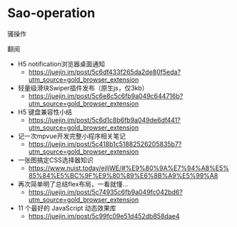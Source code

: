# Sao-operation
骚操作

翻阅

* H5 notification浏览器桌面通知
  * https://juejin.im/post/5c6df433f265da2de80f5eda?utm_source=gold_browser_extension
* 轻量级滑块Swiper插件发布（原生js，仅3kb）
  * https://juejin.im/post/5c6e8c5c6fb9a049c644716b?utm_source=gold_browser_extension
* H5 键盘兼容性小结
  * https://juejin.im/post/5c6d1c8b6fb9a049de6df441?utm_source=gold_browser_extension
* 记一次mpvue开发完整小程序相关笔记
  * https://juejin.im/post/5c418b1c51882526205835b7?utm_source=gold_browser_extension
* 一张图搞定CSS选择器知识
  * https://www.nuist.today/ejIjWE/#%E9%80%9A%E7%94%A8%E5%85%84%E5%BC%9F%E9%80%89%E6%8B%A9%E5%99%A8
* 再次简单明了总结flex布局，一看就懂...
  * https://juejin.im/post/5c74935c6fb9a049fc042bd6?utm_source=gold_browser_extension
* 11 个最好的 JavaScript 动态效果库
  * https://juejin.im/post/5c99fc09e51d452db858dae4
